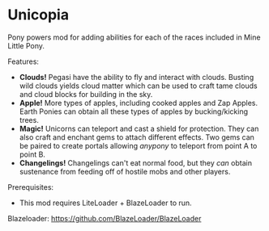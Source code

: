 # Unicopia

Pony powers mod for adding abilities for each of the races included in Mine Little Pony.

Features:

 - **Clouds!**
    Pegasi have the ability to fly and interact with clouds. Busting wild clouds yields cloud matter which can be used to craft tame clouds and cloud blocks for building in the sky.
 - **Apple!**
    More types of apples, including cooked apples and Zap Apples. Earth Ponies can obtain all these types of apples by bucking/kicking trees.
 - **Magic!**
    Unicorns can teleport and cast a shield for protection. They can also craft and enchant gems to attach different effects. Two gems can be paired to create portals allowing _anypony_ to teleport from point A to point B.
 - **Changelings!**
    Changelings can't eat normal food, but they _can_ obtain sustenance from feeding off of hostile mobs and other players.

Prerequisites:

 - This mod requires LiteLoader + BlazeLoader to run.
 
 Blazeloader: https://github.com/BlazeLoader/BlazeLoader
